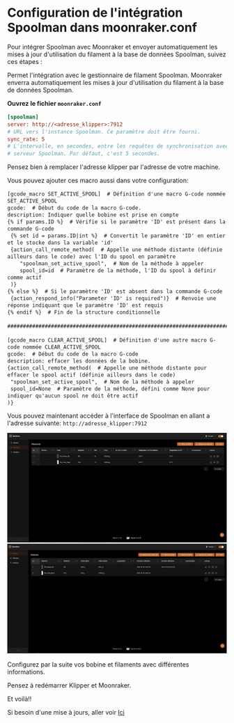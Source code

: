 # Configuration de l'intégration Spoolman dans moonraker.conf

Pour intégrer Spoolman avec Moonraker et envoyer automatiquement les mises à jour d'utilisation du filament à la base de données Spoolman, suivez ces étapes :

   Permet l'intégration avec le gestionnaire de filament Spoolman. Moonraker enverra automatiquement les mises à jour d'utilisation du filament à la base de données Spoolman.

 **Ouvrez le fichier `moonraker.conf`**

   ```ini
   [spoolman]
   server: http://<adresse_klipper>:7912
   # URL vers l'instance Spoolman. Ce paramètre doit être fourni.
   sync_rate: 5
   # L'intervalle, en secondes, entre les requêtes de synchronisation avec le
   # serveur Spoolman. Par défaut, c'est 5 secondes.
   ```

Pensez bien à remplacer l'adresse klipper par l'adresse de votre machine.

Vous pouvez ajouter ces macro aussi dans votre configuration:
   ```
   [gcode_macro SET_ACTIVE_SPOOL]  # Définition d'une macro G-code nommée SET_ACTIVE_SPOOL
gcode:  # Début du code de la macro G-code.
description: Indiquer quelle bobine est prise en compte
  {% if params.ID %}  # Vérifie si le paramètre 'ID' est présent dans la commande G-code
    {% set id = params.ID|int %}  # Convertit le paramètre 'ID' en entier et le stocke dans la variable 'id'
    {action_call_remote_method(  # Appelle une méthode distante (définie ailleurs dans le code) avec l'ID du spool en paramètre
       "spoolman_set_active_spool",  # Nom de la méthode à appeler
       spool_id=id  # Paramètre de la méthode, l'ID du spool à définir comme actif
    )}
  {% else %}  # Si le paramètre 'ID' est absent dans la commande G-code
    {action_respond_info("Parameter 'ID' is required")}  # Renvoie une réponse indiquant que le paramètre 'ID' est requis
  {% endif %}  # Fin de la structure conditionnelle

############################################################################################################################

[gcode_macro CLEAR_ACTIVE_SPOOL]  # Définition d'une autre macro G-code nommée CLEAR_ACTIVE_SPOOL
gcode:  # Début du code de la macro G-code
description: effacer les données de la bobine.
  {action_call_remote_method(  # Appelle une méthode distante pour effacer le spool actif (définie ailleurs dans le code)
    "spoolman_set_active_spool",  # Nom de la méthode à appeler
    spool_id=None  # Paramètre de la méthode, défini comme None pour indiquer qu'aucun spool ne doit être actif
  )}
   ```

Vous pouvez maintenant accéder à l'interface de Spoolman en allant a l'adresse suivante:
      ```
      http://adresse_klipper:7912
      ```

![Filament](https://github.com/Eloura74/SpoolMan.md/blob/main/filament.png)
![Bobine](https://github.com/Eloura74/SpoolMan.md/blob/main/general-.png)


Configurez par la suite vos bobine et filaments avec différentes informations.

Pensez à redémarrer Klipper et Moonraker.

Et voilà!!

Si besoin d'une mise à jours, aller voir [Ici](https://github.com/Eloura74/SpoolMan.md/blob/main/Mise_à_jour.md)
